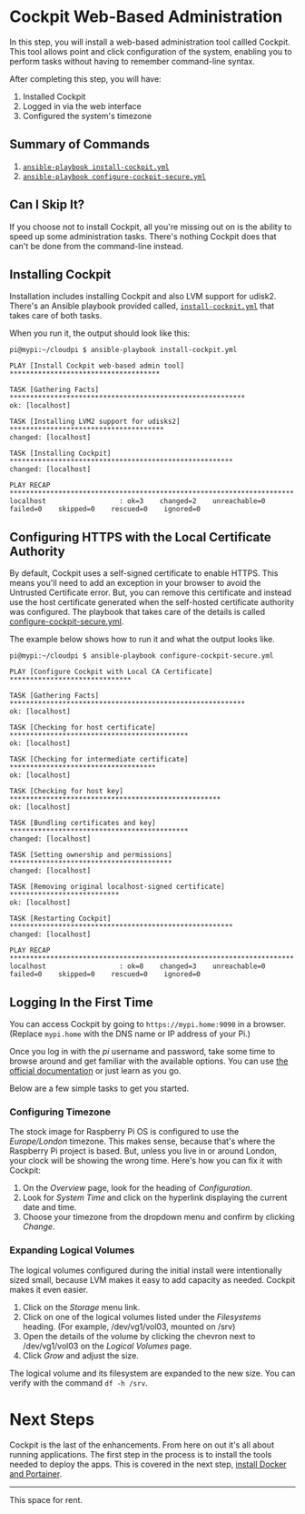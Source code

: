 # Cockpit Web-Based Administration
In this step, you will install a web-based administration tool callled Cockpit. This tool allows point and click configuration of the system, enabling you to perform tasks without having to remember command-line syntax.

After completing this step, you will have:
1. Installed Cockpit
2. Logged in via the web interface
3. Configured the system's timezone

## Summary of Commands
1. [`ansible-playbook install-cockpit.yml`](https://github.com/DavesCodeMusings/CloudPi/blob/main/install-cockpit.yml)
2. [`ansible-playbook configure-cockpit-secure.yml`](https://github.com/DavesCodeMusings/CloudPi/blob/main/configure-cockpit-secure.yml)

## Can I Skip It?
If you choose not to install Cockpit, all you're missing out on is the ability to speed up some administration tasks. There's nothing Cockpit does that can't be done from the command-line instead.

## Installing Cockpit
Installation includes installing Cockpit and also LVM support for udisk2. There's an Ansible playbook provided called, [`install-cockpit.yml`](https://github.com/DavesCodeMusings/CloudPi/blob/main/install-cockpit.yml) that takes care of both tasks.

When you run it, the output should look like this:

```
pi@mypi:~/cloudpi $ ansible-playbook install-cockpit.yml

PLAY [Install Cockpit web-based admin tool] *************************************

TASK [Gathering Facts] **********************************************************
ok: [localhost]

TASK [Installing LVM2 support for udisks2] **************************************
changed: [localhost]

TASK [Installing Cockpit] *******************************************************
changed: [localhost]

PLAY RECAP **********************************************************************
localhost                  : ok=3    changed=2    unreachable=0    failed=0    skipped=0    rescued=0    ignored=0
```

## Configuring HTTPS with the Local Certificate Authority
By default, Cockpit uses a self-signed certificate to enable HTTPS. This means you'll need to add an exception in your browser to avoid the Untrusted Certificate error. But, you can remove this certificate and instead use the host certificate generated when the self-hosted certificate authority was configured. The playbook that takes care of the details is called [configure-cockpit-secure.yml](https://github.com/DavesCodeMusings/CloudPi/blob/main/configure-cockpit-secure.yml).

The example below shows how to run it and what the output looks like.

```
pi@mypi:~/cloudpi $ ansible-playbook configure-cockpit-secure.yml

PLAY [Configure Cockpit with Local CA Certificate] ******************************

TASK [Gathering Facts] **********************************************************
ok: [localhost]

TASK [Checking for host certificate] ********************************************
ok: [localhost]

TASK [Checking for intermediate certificate] ************************************
ok: [localhost]

TASK [Checking for host key] ****************************************************
ok: [localhost]

TASK [Bundling certificates and key] ********************************************
changed: [localhost]

TASK [Setting ownership and permissions] ****************************************
changed: [localhost]

TASK [Removing original localhost-signed certificate] ***************************
ok: [localhost]

TASK [Restarting Cockpit] *******************************************************
changed: [localhost]

PLAY RECAP **********************************************************************
localhost                  : ok=8    changed=3    unreachable=0    failed=0    skipped=0    rescued=0    ignored=0

```

## Logging In the First Time
You can access Cockpit by going to `https://mypi.home:9090` in a browser. (Replace `mypi.home` with the DNS name or IP address of your Pi.)

Once you log in with the _pi_ username and password, take some time to browse around and get familiar with the available options. You can use [the official documentation](https://cockpit-project.org/documentation.html) or just learn as you go.

Below are a few simple tasks to get you started.

### Configuring Timezone
The stock image for Raspberry Pi OS is configured to use the _Europe/London_ timezone. This makes sense, because that's where the Raspberry Pi project is based. But, unless you live in or around London, your clock will be showing the wrong time. Here's how you can fix it with Cockpit:

1. On the _Overview_ page, look for the heading of _Configuration_.
2. Look for _System Time_ and click on the hyperlink displaying the current date and time.
3. Choose your timezone from the dropdown menu and confirm by clicking _Change_.

### Expanding Logical Volumes
The logical volumes configured during the initial install were intentionally sized small, because LVM makes it easy to add capacity as needed. Cockpit makes it even easier.

1. Click on the _Storage_ menu link.
2. Click on one of the logical volumes listed under the _Filesystems_ heading. (For example, /dev/vg1/vol03, mounted on /srv)
3. Open the details of the volume by clicking the chevron next to /dev/vg1/vol03 on the _Logical Volumes_ page.
4. Click _Grow_ and adjust the size.

The logical volume and its filesystem are expanded to the new size. You can verify with the command `df -h /srv`.

# Next Steps
Cockpit is the last of the enhancements. From here on out it's all about running applications. The first step in the process is to install the tools needed to deploy the apps. This is covered in the next step, [install Docker and Portainer](install-docker-portainer.md).

___

This space for rent.
